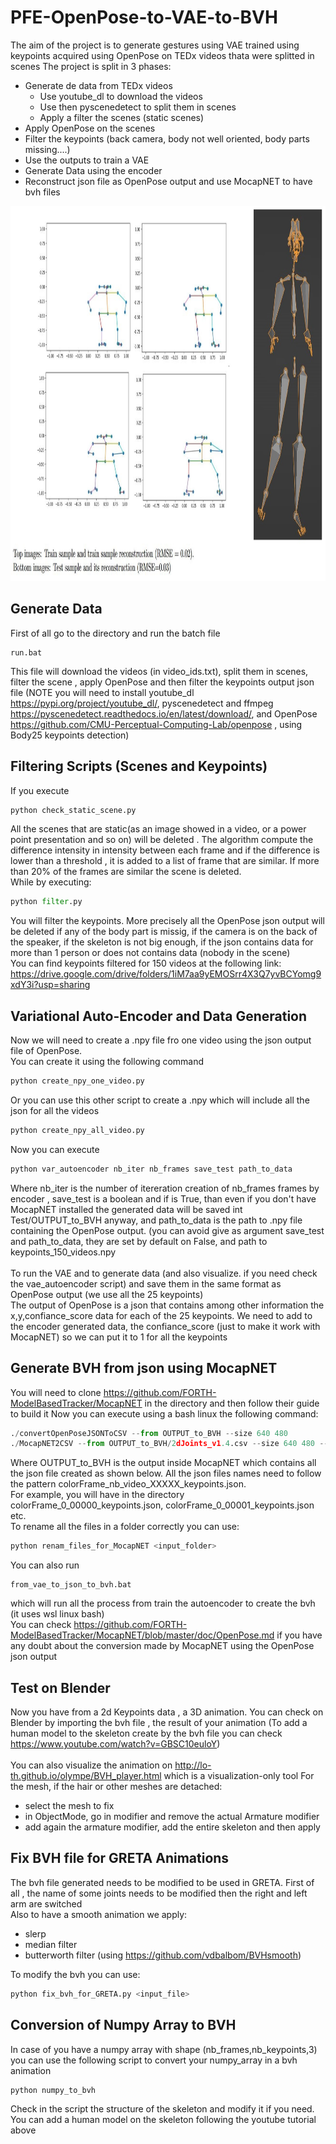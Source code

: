 # PFE-OpenPose-to-VAE-to-BVH

The aim of the project is to generate gestures using VAE trained using keypoints acquired using OpenPose on TEDx videos thata were splitted in scenes
The project is split in 3 phases:
* Generate de data from TEDx videos
  * Use youtube_dl to download the videos
  * Use then pyscenedetect to split them in scenes
  * Apply a filter the scenes (static scenes)
* Apply OpenPose on the scenes
* Filter the keypoints (back camera, body not well oriented, body parts missing....)
* Use the outputs to train a VAE
* Generate Data using the encoder
* Reconstruct json file as OpenPose output and use MocapNET to have bvh files 

<p align="center">
  <img src="https://github.com/Michele1996/PFE-OpenPose-to-VAE-to-BVH/blob/main/images/compare_bvh.jpg" width="800" height="600" alt="Schema real samples and reconstructions"/>
</p>


## Generate Data
First of all go to the directory and run the batch file
```batch
run.bat
```
This file will download the videos (in video_ids.txt), split them in scenes, filter the scene , apply OpenPose and then filter the keypoints output json file
(NOTE you will need to install youtube_dl https://pypi.org/project/youtube_dl/, pyscenedetect and ffmpeg https://pyscenedetect.readthedocs.io/en/latest/download/, and OpenPose https://github.com/CMU-Perceptual-Computing-Lab/openpose , using Body25 keypoints detection)

## Filtering Scripts (Scenes and Keypoints)
If you execute
```python
python check_static_scene.py
```
All the scenes that are static(as an image showed in a video, or a power point presentation and so on) will be deleted . The algorithm compute the difference  intensity in intensity between each frame and if the difference is  lower than a threshold , it is added to a list of frame that are similar. If more than 20% of the frames are similar the scene is deleted.<br />
While by executing:
```python
python filter.py
```
You will filter the keypoints. More precisely all the OpenPose json output will be deleted if any of the body part is missig, if the camera is on the back of the speaker, if the skeleton is not big enough, if the json contains data for more than 1 person or does not contains data (nobody in the scene)<br/>
You can find keypoints filtered for 150 videos at the following link: https://drive.google.com/drive/folders/1iM7aa9yEMOSrr4X3Q7yvBCYomg9xdY3i?usp=sharing

## Variational Auto-Encoder and Data Generation

Now we will need to create a .npy file fro one video using the json output file of OpenPose.<br />
You can create it using the following command
```python
python create_npy_one_video.py
```
Or you can use this other script to create a .npy which will include all the json for all the videos
```python
python create_npy_all_video.py
```
Now you can execute 
```python
python var_autoencoder nb_iter nb_frames save_test path_to_data
```
Where nb_iter is the number of itereration creation of nb_frames frames by encoder , save_test is a boolean and if is True, than even if you don't have MocapNET installed the generated data will be saved int Test/OUTPUT_to_BVH anyway, and path_to_data is the path to .npy file containing the OpenPose output. (you can avoid give as argument save_test and path_to_data, they are set by default on False, and path to keypoints_150_videos.npy <br /><br/>
To run the VAE and to generate data (and also visualize. if you need check the vae_autoencoder script) and save them in the same format as OpenPose output (we use all the 25 keypoints) <br />
The output of OpenPose is a json that contains among other information the x,y,confiance_score data for each of the 25 keypoints. We need to add to the encoder generated data, the confiance_score (just to make it work with MocapNET) so we can put it to 1 for all the keypoints

## Generate BVH from json using MocapNET
You will need to clone https://github.com/FORTH-ModelBasedTracker/MocapNET in the directory and then follow their guide to build it 
Now you can execute using a bash linux the following command:
```python
./convertOpenPoseJSONToCSV --from OUTPUT_to_BVH --size 640 480
./MocapNET2CSV --from OUTPUT_to_BVH/2dJoints_v1.4.csv --size 640 480 --novisualization
```
Where OUTPUT_to_BVH is the output inside MocapNET which contains all the json file created as shown below. All the json files names need to follow the pattern colorFrame_nb_video_XXXXX_keypoints.json.
<br />For example, you will have in the directory colorFrame_0_00000_keypoints.json, colorFrame_0_00001_keypoints.json etc.
<br />
To rename all the files in a folder correctly you can use:
```python
python renam_files_for_MocapNET <input_folder>
```
You can also run 
```batch
from_vae_to_json_to_bvh.bat
```
which will run all the process from train the autoencoder to create the bvh (it uses wsl linux bash)
<br />
You can check https://github.com/FORTH-ModelBasedTracker/MocapNET/blob/master/doc/OpenPose.md if you have any doubt about the conversion made by MocapNET using the OpenPose json output

## Test on Blender
Now you have from a 2d Keypoints data , a 3D animation. You can check on Blender by importing the bvh file , the result of your animation
(To add a human model to the skeleton create by the bvh file you can check https://www.youtube.com/watch?v=GBSC10euloY)
<br /><br />
You can also visualize the animation on http://lo-th.github.io/olympe/BVH_player.html which is a visualization-only tool
For the mesh, if the hair or other meshes are detached:
* select the mesh to fix
* in ObjectMode, go in modifier and remove the actual Armature modifier
* add again the armature modifier, add the entire skeleton and then apply

## Fix BVH file for GRETA Animations
The bvh file generated needs to be modified to be used in GRETA. First of all , the name of some joints needs to be modified then the right and left arm are switched<br/>
Also to have a smooth animation we apply:
* slerp
* median filter
* butterworth filter (using https://github.com/vdbalbom/BVHsmooth) 

To modify the bvh you can use:
```python
python fix_bvh_for_GRETA.py <input_file>
```

## Conversion of Numpy Array to BVH
In case of you have a numpy array with shape (nb_frames,nb_keypoints,3) you can use the following script to convert your numpy_array in a bvh animation
```python
python numpy_to_bvh
```
Check in the script the structure of the skeleton and modify it if you need. You can add a human model on the skeleton following the youtube tutorial above

